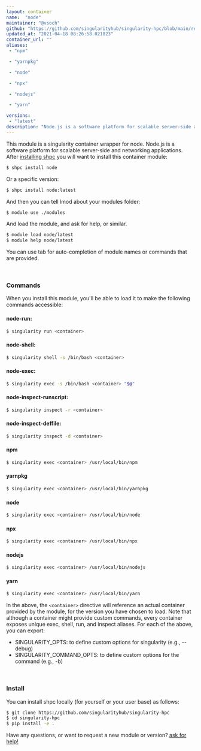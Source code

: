 ```yaml
---
layout: container
name:  "node"
maintainer: "@vsoch"
github: "https://github.com/singularityhub/singularity-hpc/blob/main/registry/node/container.yaml"
updated_at: "2021-04-18 08:26:58.021823"
container_url: ""
aliases:
 - "npm"

 - "yarnpkg"

 - "node"

 - "npx"

 - "nodejs"

 - "yarn"

versions:
 - "latest"
description: "Node.js is a software platform for scalable server-side and networking applications."
---
```


This module is a singularity container wrapper for node.
Node.js is a software platform for scalable server-side and networking applications.
After [installing shpc](#install) you will want to install this container module:

```bash
$ shpc install node
```

Or a specific version:

```bash
$ shpc install node:latest
```

And then you can tell lmod about your modules folder:

```bash
$ module use ./modules
```

And load the module, and ask for help, or similar.

```bash
$ module load node/latest
$ module help node/latest
```

You can use tab for auto-completion of module names or commands that are provided.

<br>

### Commands

When you install this module, you'll be able to load it to make the following commands accessible:

#### node-run:

```bash
$ singularity run <container>
```

#### node-shell:

```bash
$ singularity shell -s /bin/bash <container>
```

#### node-exec:

```bash
$ singularity exec -s /bin/bash <container> "$@"
```

#### node-inspect-runscript:

```bash
$ singularity inspect -r <container>
```

#### node-inspect-deffile:

```bash
$ singularity inspect -d <container>
```


#### npm
       
```bash
$ singularity exec <container> /usr/local/bin/npm
```


#### yarnpkg
       
```bash
$ singularity exec <container> /usr/local/bin/yarnpkg
```


#### node
       
```bash
$ singularity exec <container> /usr/local/bin/node
```


#### npx
       
```bash
$ singularity exec <container> /usr/local/bin/npx
```


#### nodejs
       
```bash
$ singularity exec <container> /usr/local/bin/nodejs
```


#### yarn
       
```bash
$ singularity exec <container> /usr/local/bin/yarn
```



In the above, the `<container>` directive will reference an actual container provided
by the module, for the version you have chosen to load. Note that although a container
might provide custom commands, every container exposes unique exec, shell, run, and
inspect aliases. For each of the above, you can export:

 - SINGULARITY_OPTS: to define custom options for singularity (e.g., --debug)
 - SINGULARITY_COMMAND_OPTS: to define custom options for the command (e.g., -b)

<br>
  
### Install

You can install shpc locally (for yourself or your user base) as follows:

```bash
$ git clone https://github.com/singularityhub/singularity-hpc
$ cd singularity-hpc
$ pip install -e .
```

Have any questions, or want to request a new module or version? [ask for help!](https://github.com/singularityhub/singularity-hpc/issues)